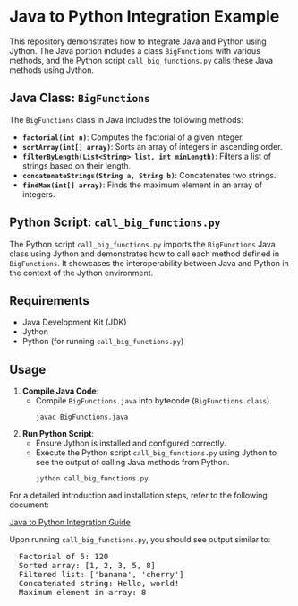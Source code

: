 <!DOCTYPE html>
<html lang="en">
<head>
  <meta charset="UTF-8">
</head>
<body>
  <h1>Java to Python Integration Example</h1>

  <p>This repository demonstrates how to integrate Java and Python using Jython. The Java portion includes a class <code>BigFunctions</code> with various methods, and the Python script <code>call_big_functions.py</code> calls these Java methods using Jython.</p>

  <h2>Java Class: <code>BigFunctions</code></h2>

  <p>The <code>BigFunctions</code> class in Java includes the following methods:</p>

  <ul>
    <li><strong><code>factorial(int n)</code></strong>: Computes the factorial of a given integer.</li>
    <li><strong><code>sortArray(int[] array)</code></strong>: Sorts an array of integers in ascending order.</li>
    <li><strong><code>filterByLength(List&lt;String&gt; list, int minLength)</code></strong>: Filters a list of strings based on their length.</li>
    <li><strong><code>concatenateStrings(String a, String b)</code></strong>: Concatenates two strings.</li>
    <li><strong><code>findMax(int[] array)</code></strong>: Finds the maximum element in an array of integers.</li>
  </ul>

  <h2>Python Script: <code>call_big_functions.py</code></h2>

  <p>The Python script <code>call_big_functions.py</code> imports the <code>BigFunctions</code> Java class using Jython and demonstrates how to call each method defined in <code>BigFunctions</code>. It showcases the interoperability between Java and Python in the context of the Jython environment.</p>

  <h2>Requirements</h2>

  <ul>
    <li>Java Development Kit (JDK)</li>
    <li>Jython</li>
    <li>Python (for running <code>call_big_functions.py</code>)</li>
  </ul>

  <h2>Usage</h2>

  <ol>
    <li><strong>Compile Java Code</strong>:
      <ul>
        <li>Compile <code>BigFunctions.java</code> into bytecode (<code>BigFunctions.class</code>).</li>
        <pre><code>javac BigFunctions.java</code></pre>
      </ul>
    </li>
    <li><strong>Run Python Script</strong>:
      <ul>
        <li>Ensure Jython is installed and configured correctly.</li>
        <li>Execute the Python script <code>call_big_functions.py</code> using Jython to see the output of calling Java methods from Python.</li>
        <pre><code>jython call_big_functions.py</code></pre>
      </ul>
    </li>
  </ol>

  <p>For a detailed introduction and installation steps, refer to the following document:</p>
  <p><a href="https://docs.google.com/document/d/1gAEFAFDE9YG4Q7EaCRiReRdbepw6x4SPZrvKQMTWzyI/edit?usp=sharing" target="_blank">Java to Python Integration Guide</a></p>

  <p>Upon running <code>call_big_functions.py</code>, you should see output similar to:</p>

  <pre>
  Factorial of 5: 120
  Sorted array: [1, 2, 3, 5, 8]
  Filtered list: ['banana', 'cherry']
  Concatenated string: Hello, world!
  Maximum element in array: 8
  </pre>

</body>
</html>
